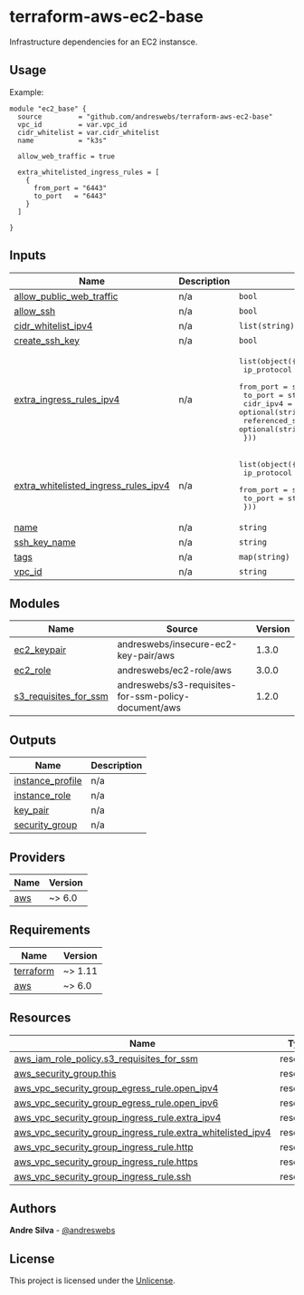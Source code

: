# terraform-aws-ec2-base

Infrastructure dependencies for an EC2 instansce.

[//]: # (BEGIN_TF_DOCS)


## Usage

Example:

```hcl
module "ec2_base" {
  source         = "github.com/andreswebs/terraform-aws-ec2-base"
  vpc_id         = var.vpc_id
  cidr_whitelist = var.cidr_whitelist
  name           = "k3s"

  allow_web_traffic = true

  extra_whitelisted_ingress_rules = [
    {
      from_port = "6443"
      to_port   = "6443"
    }
  ]

}
```



## Inputs

| Name | Description | Type | Default | Required |
|------|-------------|------|---------|:--------:|
| <a name="input_allow_public_web_traffic"></a> [allow\_public\_web\_traffic](#input\_allow\_public\_web\_traffic) | n/a | `bool` | `false` | no |
| <a name="input_allow_ssh"></a> [allow\_ssh](#input\_allow\_ssh) | n/a | `bool` | `false` | no |
| <a name="input_cidr_whitelist_ipv4"></a> [cidr\_whitelist\_ipv4](#input\_cidr\_whitelist\_ipv4) | n/a | `list(string)` | `[]` | no |
| <a name="input_create_ssh_key"></a> [create\_ssh\_key](#input\_create\_ssh\_key) | n/a | `bool` | `false` | no |
| <a name="input_extra_ingress_rules_ipv4"></a> [extra\_ingress\_rules\_ipv4](#input\_extra\_ingress\_rules\_ipv4) | n/a | <pre>list(object({<br/>    ip_protocol                  = optional(string, "tcp")<br/>    from_port                    = string<br/>    to_port                      = string<br/>    cidr_ipv4                    = optional(string)<br/>    referenced_security_group_id = optional(string)<br/>  }))</pre> | `[]` | no |
| <a name="input_extra_whitelisted_ingress_rules_ipv4"></a> [extra\_whitelisted\_ingress\_rules\_ipv4](#input\_extra\_whitelisted\_ingress\_rules\_ipv4) | n/a | <pre>list(object({<br/>    ip_protocol = optional(string, "tcp")<br/>    from_port   = string<br/>    to_port     = string<br/>  }))</pre> | `[]` | no |
| <a name="input_name"></a> [name](#input\_name) | n/a | `string` | n/a | yes |
| <a name="input_ssh_key_name"></a> [ssh\_key\_name](#input\_ssh\_key\_name) | n/a | `string` | `null` | no |
| <a name="input_tags"></a> [tags](#input\_tags) | n/a | `map(string)` | `{}` | no |
| <a name="input_vpc_id"></a> [vpc\_id](#input\_vpc\_id) | n/a | `string` | n/a | yes |

## Modules

| Name | Source | Version |
|------|--------|---------|
| <a name="module_ec2_keypair"></a> [ec2\_keypair](#module\_ec2\_keypair) | andreswebs/insecure-ec2-key-pair/aws | 1.3.0 |
| <a name="module_ec2_role"></a> [ec2\_role](#module\_ec2\_role) | andreswebs/ec2-role/aws | 3.0.0 |
| <a name="module_s3_requisites_for_ssm"></a> [s3\_requisites\_for\_ssm](#module\_s3\_requisites\_for\_ssm) | andreswebs/s3-requisites-for-ssm-policy-document/aws | 1.2.0 |

## Outputs

| Name | Description |
|------|-------------|
| <a name="output_instance_profile"></a> [instance\_profile](#output\_instance\_profile) | n/a |
| <a name="output_instance_role"></a> [instance\_role](#output\_instance\_role) | n/a |
| <a name="output_key_pair"></a> [key\_pair](#output\_key\_pair) | n/a |
| <a name="output_security_group"></a> [security\_group](#output\_security\_group) | n/a |

## Providers

| Name | Version |
|------|---------|
| <a name="provider_aws"></a> [aws](#provider\_aws) | ~> 6.0 |

## Requirements

| Name | Version |
|------|---------|
| <a name="requirement_terraform"></a> [terraform](#requirement\_terraform) | ~> 1.11 |
| <a name="requirement_aws"></a> [aws](#requirement\_aws) | ~> 6.0 |

## Resources

| Name | Type |
|------|------|
| [aws_iam_role_policy.s3_requisites_for_ssm](https://registry.terraform.io/providers/hashicorp/aws/latest/docs/resources/iam_role_policy) | resource |
| [aws_security_group.this](https://registry.terraform.io/providers/hashicorp/aws/latest/docs/resources/security_group) | resource |
| [aws_vpc_security_group_egress_rule.open_ipv4](https://registry.terraform.io/providers/hashicorp/aws/latest/docs/resources/vpc_security_group_egress_rule) | resource |
| [aws_vpc_security_group_egress_rule.open_ipv6](https://registry.terraform.io/providers/hashicorp/aws/latest/docs/resources/vpc_security_group_egress_rule) | resource |
| [aws_vpc_security_group_ingress_rule.extra_ipv4](https://registry.terraform.io/providers/hashicorp/aws/latest/docs/resources/vpc_security_group_ingress_rule) | resource |
| [aws_vpc_security_group_ingress_rule.extra_whitelisted_ipv4](https://registry.terraform.io/providers/hashicorp/aws/latest/docs/resources/vpc_security_group_ingress_rule) | resource |
| [aws_vpc_security_group_ingress_rule.http](https://registry.terraform.io/providers/hashicorp/aws/latest/docs/resources/vpc_security_group_ingress_rule) | resource |
| [aws_vpc_security_group_ingress_rule.https](https://registry.terraform.io/providers/hashicorp/aws/latest/docs/resources/vpc_security_group_ingress_rule) | resource |
| [aws_vpc_security_group_ingress_rule.ssh](https://registry.terraform.io/providers/hashicorp/aws/latest/docs/resources/vpc_security_group_ingress_rule) | resource |

[//]: # (END_TF_DOCS)

## Authors

**Andre Silva** - [@andreswebs](https://github.com/andreswebs)

## License

This project is licensed under the [Unlicense](UNLICENSE).
